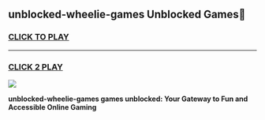 
## unblocked-wheelie-games Unblocked Games👋
<h3>
<a href="https://news.freeplayer.one?title=unblocked-wheelie-games&ref=16F">CLICK TO PLAY</a></h3>
<hr>

<h3>
<a href="https://news.freeplayer.one?title=unblocked-wheelie-games&ref=16F">CLICK 2 PLAY</a>
  
</h3>

<a href="https://news.freeplayer.one?title=unblocked-wheelie-games&ref=16F/"><img src="https://clearcache.store/games.png"></a>


**unblocked-wheelie-games games unblocked: Your Gateway to Fun and Accessible Online Gaming**
